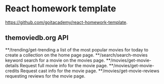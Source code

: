 # React homework template
https://github.com/goitacademy/react-homework-template.

## themoviedb.org API
**/trending/get-trending a list of the most popular movies for today to create a collection on the home page page.
**/search/search-movies keyword search for a movie on the movies page.
**/movies/get-movie-details Request full movie info for the movie page.
**/movies/get-movie-credits Request cast info for the movie page.
**/movies/get-movie-reviews requesting reviews for the movie page.
